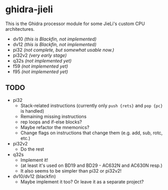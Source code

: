# ghidra-jieli

This is the Ghidra processor module for some JieLi's custom CPU architectures.

- dv10 *(this is Blackfin, not implemented)*
- dv12 *(this is Blackfin, not implemented)*
- pi32 *(not complete, but somewhat usable now.)*
- pi32v2 *(very early stage)*
- q32s *(not implemented yet)*
- f59 *(not implemented yet)*
- f95 *(not implemented yet)*

## TODO

- pi32
  - Stack-related instructions (currently only `push {rets}` and `pop {pc}` is handled)
  - Remaining missing instructions
  - rep loops and if-else blocks?
  - Maybe refactor the mnemonics?
  - Change flags on instructions that change them (e.g. add, sub, rotc, etc.)
- pi32v2
  - Do the rest
- q32s
  - Implement it!
  - (at least it's used on BD19 and BD29 - AC632N and AC630N resp.)
  - It also seems to be simpler than pi32 or pi32v2!
- dv10/dv12 (blackfin)
  - Maybe implement it too? Or leave it as a separate project?
